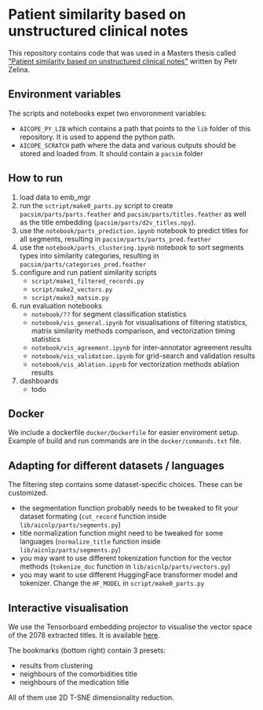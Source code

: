 # Patient similarity based on unstructured clinical notes

This repository contains code that was used in a Masters thesis called ["Patient similarity based on unstructured clinical notes"](https://is.muni.cz/th/c9gln/) written by Petr Zelina.

## Environment variables
The scripts and notebooks expet two envoronment variables:
* `AICOPE_PY_LIB` which contains a path that points to the `lib` folder of this repository. It is used to append the python path.
* `AICOPE_SCRATCH` path where the data and various outputs should be stored and loaded from. It should contain a `pacsim` folder


## How to run
1. load data to emb_mgr
2. run the `sctript/make0_parts.py` script to create `pacsim/parts/parts.feather` and `pacsim/parts/titles.feather` as well as the title embedding (`pacsim/parts/d2v_titles.npy`).
2. use the `notebook/parts_prediction.ipynb` notebook to predict titles for all segments, resulting in `pacsim/parts/parts_pred.feather`
3. use the `notebook/parts_clustering.ipynb` notebook to sort segments types into similarity categories, resulting in `pacsim/parts/categories_pred.feather`
4. configure and run patient similarity scripts
    * `script/make1_filtered_records.py`
    * `script/make2_vectors.py`
    * `script/make3_matsim.py`
5. run evaluation notebooks
    * `notebook/??` for segment classification statistics
    * `notebook/vis_general.ipynb` for visualisations of filtering statistics, matrix similarity methods comparison, and vectorization timing statistics
    * `notebook/vis_agreement.ipynb` for inter-annotator agreement results
    * `notebook/vis_validation.ipynb` for grid-search and validation results
    * `notebook/vis_ablation.ipynb` for vectorization methods ablation results
6. dashboards
    * todo


## Docker
We include a dockerfile `docker/Dockerfile` for easier enviroment setup.
Example of build and run commands are in the `docker/commands.txt` file.


## Adapting for different datasets / languages
The filtering step contains some dataset-specific choices. These can be customized.
* the segmentation function probably needs to be tweaked to fit your dataset formating (`cut_record` function inside `lib/aicnlp/parts/segments.py`)
* title normalization function might need to be tweaked for some languages (`normalize_title` function inside `lib/aicnlp/parts/segments.py`)
* you may want to use different tokenization function for the vector methods (`tokenize_doc` function in `lib/aicnlp/parts/vectors.py`)
* you may want to use different HuggingFace transformer model and tokenizer. Change the `HF_MODEL` in `script/make0_parts.py`


## Interactive visualisation
We use the Tensorboard embedding projector to visualise the vector space of the 2078 extracted titles. It is available [here](https://zepzep.github.io/clinical-notes-extraction/pages/projector/).

The bookmarks (bottom right) contain 3 presets:
* results from clustering
* neighbours of the comorbidities title
* neighbours of the medication title

All of them use 2D T-SNE dimensionality reduction.
